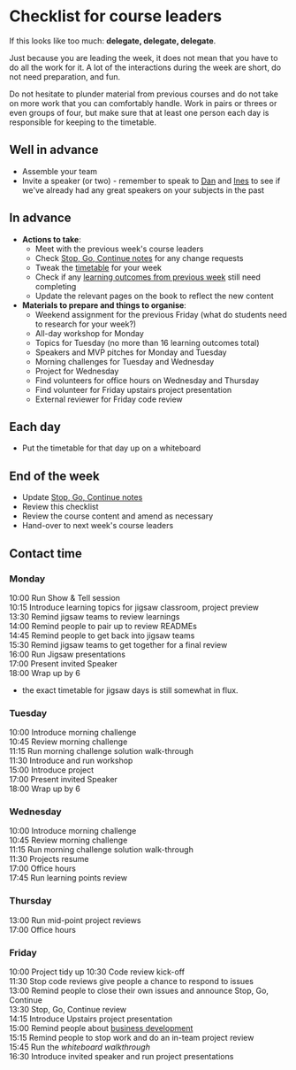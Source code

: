 # Checklist for course leaders

If this looks like too much: **delegate, delegate, delegate**. 

Just because you are leading the week, it does not mean that you have to do all the work for it. A lot of the interactions during the week are short, do not need preparation, and fun.  

Do not hesitate to plunder material from previous courses and do not take on more work that you can comfortably handle. Work in pairs or threes or even groups of four, but make sure that at least one person each day is responsible for keeping to the timetable.

## Well in advance
+ Assemble your team
+ Invite a speaker (or two) - remember to speak to [Dan](https://github.com/sofer) and [Ines](https://github.com/iteles) to see if we've already had any great speakers on your subjects in the past

## In advance
+ **Actions to take**:
  + Meet with the previous week's course leaders
  + Check [Stop, Go, Continue notes](../sgc/README.md) for any change requests
  + Tweak the [timetable](../timetable) for your week
  + Check if any [learning outcomes from previous week](../patterns) still need completing
  + Update the relevant pages on the book to reflect the new content
+ **Materials to prepare and things to organise**:
  + Weekend assignment for the previous Friday (what do students need to research for your week?)
  + All-day workshop for Monday
  + Topics for Tuesday (no more than 16 learning outcomes total)
  + Speakers and MVP pitches for Monday and Tuesday
  + Morning challenges for Tuesday and Wednesday
  + Project for Wednesday
  + Find volunteers for office hours on Wednesday and Thursday
  + Find volunteer for Friday upstairs project presentation
  + External reviewer for Friday code review

## Each day
+ Put the timetable for that day up on a whiteboard

## End of the week
+ Update [Stop, Go, Continue notes](../sgc/README.md)    
+ Review this checklist    
+ Review the course content and amend as necessary   
+ Hand-over to next week's course leaders
  
## Contact time

### Monday
10:00 Run Show & Tell session   
10:15 Introduce learning topics for jigsaw classroom, project preview    
13:30 Remind jigsaw teams to review learnings   
14:00 Remind people to pair up to review READMEs  
14:45 Remind people to get back into jigsaw teams      
15:30 Remind jigsaw teams to get together for a final review     
16:00 Run Jigsaw presentations     
17:00 Present invited Speaker        
18:00 Wrap up by 6    
* the exact timetable for jigsaw days is still somewhat in flux.    

### Tuesday
10:00 Introduce morning challenge    
10:45 Review morning challenge    
11:15 Run morning challenge solution walk-through    
11:30 Introduce and run workshop    
15:00 Introduce project       
17:00 Present invited Speaker        
18:00 Wrap up by 6    

### Wednesday
10:00 Introduce morning challenge    
10:45 Review morning challenge    
11:15 Run morning challenge solution walk-through    
11:30 Projects resume    
17:00 Office hours    
17:45 Run learning points review    

### Thursday
13:00 Run mid-point project reviews     
17:00 Office hours    

### Friday
10:00 Project tidy up
10:30 Code review kick-off    
11:30 Stop code reviews give people a chance to respond to issues   
13:00 Remind people to close their own issues and announce Stop, Go, Continue    
13:30 Stop, Go, Continue review    
14:15 Introduce Upstairs project presentation    
15:00 Remind people about [business development](../business/README.md)    
15:15 Remind people to stop work and do an in-team project review    
15:45 Run the *whiteboard walkthrough*    
16:30 Introduce invited speaker and run project presentations    

